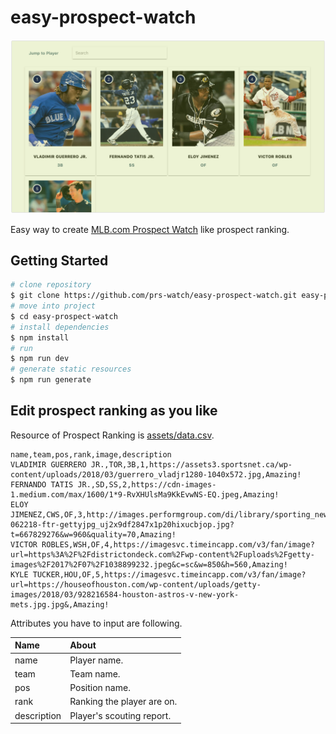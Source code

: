 # easy-prospect-watch

![app](./app.png)

Easy way to create [MLB.com Prospect Watch](http://m.mlb.com/prospects) like prospect ranking.

## Getting Started

``` bash
# clone repository
$ git clone https://github.com/prs-watch/easy-prospect-watch.git easy-prospect-watch
# move into project
$ cd easy-prospect-watch
# install dependencies
$ npm install
# run
$ npm run dev
# generate static resources
$ npm run generate
```

## Edit prospect ranking as you like

Resource of Prospect Ranking is [assets/data.csv](https://github.com/prs-watch/easy-prospect-watch/blob/master/assets/data.csv).

```csv
name,team,pos,rank,image,description
VLADIMIR GUERRERO JR.,TOR,3B,1,https://assets3.sportsnet.ca/wp-content/uploads/2018/03/guerrero_vladjr1280-1040x572.jpg,Amazing!
FERNANDO TATIS JR.,SD,SS,2,https://cdn-images-1.medium.com/max/1600/1*9-RvXHUlsMa9KkEvwNS-EQ.jpeg,Amazing!
ELOY JIMENEZ,CWS,OF,3,http://images.performgroup.com/di/library/sporting_news/e/a0/eloyjimenez-062218-ftr-gettyjpg_uj2x9df2847x1p20hixucbjop.jpg?t=667829276&w=960&quality=70,Amazing!
VICTOR ROBLES,WSH,OF,4,https://imagesvc.timeincapp.com/v3/fan/image?url=https%3A%2F%2Fdistrictondeck.com%2Fwp-content%2Fuploads%2Fgetty-images%2F2017%2F07%2F1038899232.jpeg&c=sc&w=850&h=560,Amazing!
KYLE TUCKER,HOU,OF,5,https://imagesvc.timeincapp.com/v3/fan/image?url=https://houseofhouston.com/wp-content/uploads/getty-images/2018/03/928216584-houston-astros-v-new-york-mets.jpg.jpg&,Amazing!
```

Attributes you have to input are following.

| Name        | About                      |
|:----------- |:-------------------------- |
| name        | Player name.               |
| team        | Team name.                 |
| pos         | Position name.             |
| rank        | Ranking the player are on. |
| description | Player's scouting report.  |
